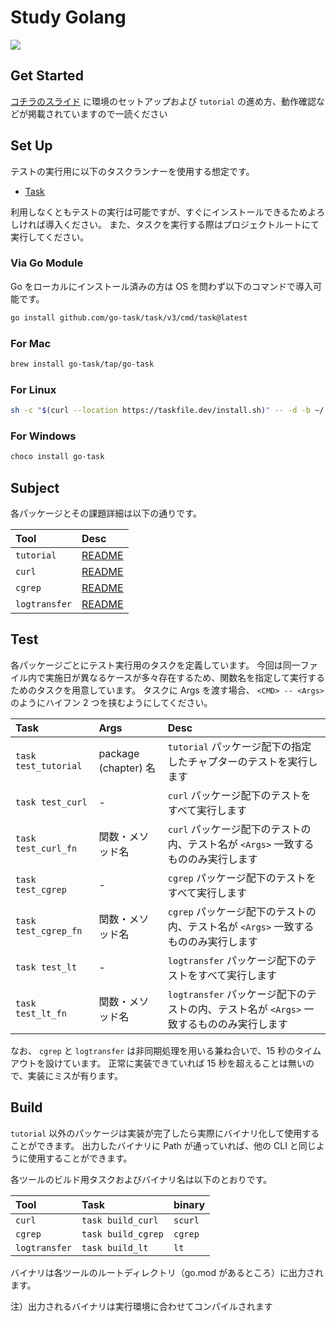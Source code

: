 # Study Golang

![](https://img.shields.io/hexpm/l/apa)

## Get Started

[コチラのスライド](https://rakus-public.github.io/study-golang/marp/installation.html) に環境のセットアップおよび `tutorial` の進め方、動作確認などが掲載されていますので一読ください

## Set Up

テストの実行用に以下のタスクランナーを使用する想定です。

- [Task](https://taskfile.dev/)

利用しなくともテストの実行は可能ですが、すぐにインストールできるためよろしければ導入ください。
また、タスクを実行する際はプロジェクトルートにて実行してください。

### Via Go Module

Go をローカルにインストール済みの方は OS を問わず以下のコマンドで導入可能です。

```bash
go install github.com/go-task/task/v3/cmd/task@latest
```

### For Mac

```bash
brew install go-task/tap/go-task
```

### For Linux

```bash
sh -c "$(curl --location https://taskfile.dev/install.sh)" -- -d -b ~/.local/bin
```

### For Windows

```bash
choco install go-task
```

## Subject

各パッケージとその課題詳細は以下の通りです。

| Tool          | Desc                              |
| :------------ | :-------------------------------- |
| `tutorial`    | [README](./tutorial/README.md)    |
| `curl`        | [README](./curl/README.md)        |
| `cgrep`       | [README](./cgrep/README.md)       |
| `logtransfer` | [README](./logtransfer/README.md) |

## Test

各パッケージごとにテスト実行用のタスクを定義しています。
今回は同一ファイル内で実施日が異なるケースが多々存在するため、関数名を指定して実行するためのタスクを用意しています。
タスクに Args を渡す場合、 `<CMD> -- <Args>` のようにハイフン 2 つを挟むようにしてください。

| Task                 | Args                 | Desc                                                                                     |
| :------------------- | :------------------- | :--------------------------------------------------------------------------------------- |
| `task test_tutorial` | package (chapter) 名 | `tutorial` パッケージ配下の指定したチャプターのテストを実行します                        |
| `task test_curl`     | -                    | `curl` パッケージ配下のテストをすべて実行します                                          |
| `task test_curl_fn`  | 関数・メソッド名     | `curl` パッケージ配下のテストの内、テスト名が `<Args>` 一致するもののみ実行します        |
| `task test_cgrep`    | -                    | `cgrep` パッケージ配下のテストをすべて実行します                                         |
| `task test_cgrep_fn` | 関数・メソッド名     | `cgrep` パッケージ配下のテストの内、テスト名が `<Args>` 一致するもののみ実行します       |
| `task test_lt`       | -                    | `logtransfer` パッケージ配下のテストをすべて実行します                                   |
| `task test_lt_fn`    | 関数・メソッド名     | `logtransfer` パッケージ配下のテストの内、テスト名が `<Args>` 一致するもののみ実行します |

なお、 `cgrep` と `logtransfer` は非同期処理を用いる兼ね合いで、15 秒のタイムアウトを設けています。
正常に実装できていれば 15 秒を超えることは無いので、実装にミスが有ります。

## Build

`tutorial` 以外のパッケージは実装が完了したら実際にバイナリ化して使用することができます。
出力したバイナリに Path が通っていれば、他の CLI と同じように使用することができます。

各ツールのビルド用タスクおよびバイナリ名は以下のとおりです。

| Tool          | Task               | binary  |
| :------------ | :----------------- | :------ |
| `curl`        | `task build_curl`  | `scurl` |
| `cgrep`       | `task build_cgrep` | `cgrep` |
| `logtransfer` | `task build_lt`    | `lt`    |

バイナリは各ツールのルートディレクトリ（go.mod があるところ）に出力されます。

注）出力されるバイナリは実行環境に合わせてコンパイルされます
